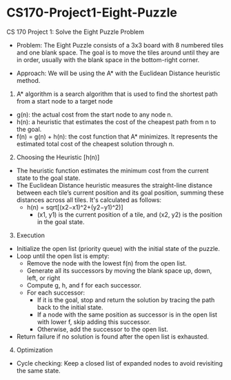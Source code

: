 # CS170-Project1-Eight-Puzzle
CS 170 Project 1: Solve the Eight Puzzle Problem

* Problem: 
The Eight Puzzle consists of a 3x3 board with 8 numbered tiles and one blank space. The goal is to move the tiles around until they are in order, usually with the blank space in the bottom-right corner.


* Approach: 
We will be using the A* with the Euclidean Distance heuristic method.

1) A* algorithm is a search algorithm that is used to find the shortest path from a start node to a target node

- g(n): the actual cost from the start node to any node n.
- h(n): a heuristic that estimates the cost of the cheapest path from n to the goal. 
- f(n) = g(n) + h(n): the cost function that A* minimizes. It represents the estimated total cost of the cheapest solution through n.

2) Choosing the Heuristic [h(n)]

- The heuristic function estimates the minimum cost from the current state to the goal state. 
- The Euclidean Distance heuristic measures the straight-line distance between each tile’s current position and its goal position, summing these distances across all tiles. It's calculated as follows:
    - h(n) = sqrt[(x2​−x1​)^2+(y2​−y1​)^2​)]
        - (x1, y1) is the current position of a tile, and (x2, y2) is the position in the goal state.

3) Execution

- Initialize the open list (priority queue) with the initial state of the puzzle.
- Loop until the open list is empty:
    - Remove the node with the lowest f(n) from the open list.
    - Generate all its successors by moving the blank space up, down, left, or right
    - Compute g, h, and f for each successor.
    - For each successor:
        - If it is the goal, stop and return the solution by tracing the path back to the initial state.
        - If a node with the same position as successor is in the open list with lower f, skip adding this successor.
        - Otherwise, add the successor to the open list.
- Return failure if no solution is found after the open list is exhausted.

4) Optimization

- Cycle checking: Keep a closed list of expanded nodes to avoid revisiting the same state.